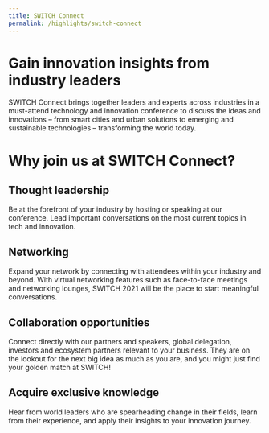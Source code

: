 ```yaml
---
title: SWITCH Connect
permalink: /highlights/switch-connect
---
```

# Gain innovation insights from industry leaders

SWITCH Connect brings together leaders and experts across industries in a must-attend technology and innovation conference to discuss the ideas and innovations – from smart cities and urban solutions to emerging and sustainable technologies – transforming the world today.

# Why join us at SWITCH Connect?
## Thought leadership
Be at the forefront of your industry by hosting or speaking at our conference. Lead important conversations on the most current topics in tech and innovation.

## Networking
Expand your network by connecting with attendees within your industry and beyond. With virtual networking features such as face-to-face meetings and networking lounges, SWITCH 2021 will be the place to start meaningful conversations.

## Collaboration opportunities
Connect directly with our partners and speakers, global delegation, investors and ecosystem partners relevant to your business. They are on the lookout for the next big idea as much as you are, and you might just find your golden match at SWITCH!

## Acquire exclusive knowledge
Hear from world leaders who are spearheading change in their fields, learn from their experience, and apply their insights to your innovation journey.